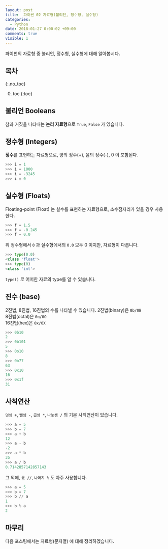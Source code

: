 ```yaml
---
layout: post
title:  파이썬 02 자료형(불리언, 정수형, 실수형)
categories:
  - Python
date: 2018-01-27 0:00:02 +09:00
comments: true
visible: 1
---
```


파이썬의 자료형 중 불리언, 정수형, 실수형에 대해 알아봅시다.

## 목차
{:.no_toc}

0. toc
{:toc}

## 불리언 Booleans
참과 거짓을 나타내는 **논리 자료형**으로 `True`, `False` 가 있습니다.

## 정수형 (Integers)
**정수**를 표현하는 자료형으로, 양의 정수(+), 음의 정수(-), 0 이 포함된다.
```py
>>> i = 1
>>> i = 1000
>>> i = -3245
>>> i = 0
```

## 실수형 (Floats)
Floating-point (Float) 는 실수를 표현하는 자료형으로, 소수점자리가 있을 경우 사용한다.
```py
>>> f = 1.5
>>> f = -0.245
>>> f = 0.0
```

위 정수형에서 `0` 과 실수형에서의 `0.0` 모두 0 이지만, 자료형이 다릅니다.
```py
>>> type(0.0)
<class 'float'>
>>> type(0)
<class 'int'>
```
`type()` 로 어떠한 자료의 type를 알 수 있습니다.

## 진수 (base)
2진법, 8진법, 16진법의 수를 나타낼 수 있습니다.
2진법(binary)은 `0b/0B` <br />
8진법(octal)은 `0o/0O` <br />
16진법(hex)은 `0x/0X` <br />

```py
>>> 0b10
2
>>> 0b101
5
>>> 0o10
8
>>> 0o77
63
>>> 0x10
16
>>> 0x1f
31
```

## 사칙연산
`덧셈 +`, `뺄셈 -`, `곱셈 *`, `나눗셈 /` 의 기본 사칙연산이 있습니다.
```py
>>> a = 5
>>> b = 7
>>> a + b
12
>>> a - b
-2
>>> a * b
35
>>> a / b
0.7142857142857143
```

그 외에, `몫 //`, `나머지 %` 도 자주 사용합니다.
```py
>>> a = 5
>>> b = 7
>>> b // a
1
>>> b % a
2
```

## 마무리
다음 포스팅에서는 자료형(문자열) 에 대해 정리하겠습니다.
